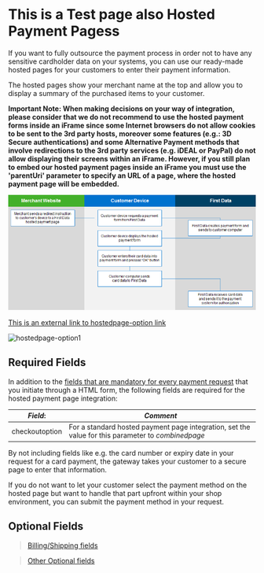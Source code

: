 # This is a Test page also Hosted Payment Pagess


If you want to fully outsource the payment process in order not to have any sensitive cardholder data on your systems, you can use our ready-made hosted pages for your customers to enter their payment information.

The hosted pages show your merchant name at the top and allow you to display a summary of the purchased items to your customer.

**Important Note: When making decisions on your way of integration, please consider that we do not recommend to use the hosted payment forms inside an iFrame since some Internet browsers do not allow cookies to be sent to the 3rd party hosts, moreover some features (e.g.: 3D Secure authentications) and some Alternative Payment methods that involve redirections to the 3rd party services (e.g. iDEAL or PayPal) do not allow displaying their screens within an iFrame.  However, if you still plan to embed our hosted payment pages inside an iFrame you must use the 'parentUri' parameter to specify an URL of a page, where the hosted payment page will be embedded.**

![hostedpage-option00](../assets/images/hostedpage-option.jpg)

[This is an external link to hostedpage-option link](/api/hosted-image/Developer-Portal-Tenant-API/assets/images/hostedpage-option.jpg)

![hostedpage-option1](../api/hosted-image/Developer-Portal-Tenant-API/assets/images/hostedpage-option.jpg)


## Required Fields

In addition to the [fields that are mandatory for every payment request](?path=docs/additionalInfo/PreAuthorizationSale.md) that you initiate through a HTML form, the following fields are required for the hosted payment page integration:

| *Field*: | *Comment*|
|----|----|
| checkoutoption | For a standard hosted payment page integration, set the value for this parameter to *combinedpage* |

By not including fields like e.g. the card number or expiry date in your request for a card payment, the gateway takes your customer to a secure page to enter that information.

If you do not want to let your customer select the payment method on the hosted page but want to handle that part upfront within your shop environment, you can submit the payment method in your request.

## Optional Fields

> [Billing/Shipping fields](?path=docs/additionalInfo/BillingShippingFields.md)

> [Other Optional fields](?path=docs/additionalInfo/OtherOptionalFields.md)
